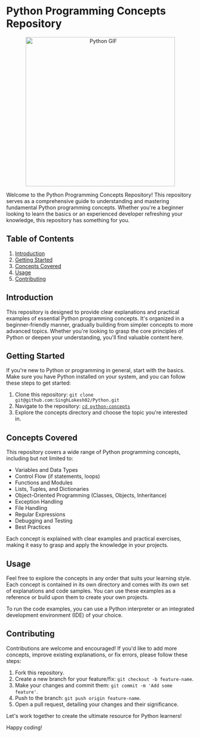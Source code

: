 # Python Programming Concepts Repository

<p align="center">
  <img src="https://media.giphy.com/media/26tn33aiTi1jkl6H6/giphy.gif" alt="Python GIF" width="400" height="400">
</p>

Welcome to the Python Programming Concepts Repository! This repository serves as a comprehensive guide to understanding and mastering fundamental Python programming concepts. Whether you're a beginner looking to learn the basics or an experienced developer refreshing your knowledge, this repository has something for you.

## Table of Contents

1. [Introduction](#introduction)
2. [Getting Started](#getting-started)
3. [Concepts Covered](#concepts-covered)
4. [Usage](#usage)
5. [Contributing](#contributing)

## Introduction

This repository is designed to provide clear explanations and practical examples of essential Python programming concepts. It's organized in a beginner-friendly manner, gradually building from simpler concepts to more advanced topics. Whether you're looking to grasp the core principles of Python or deepen your understanding, you'll find valuable content here.

## Getting Started

If you're new to Python or programming in general, start with the basics. Make sure you have Python installed on your system, and you can follow these steps to get started:

1. Clone this repository: `git clone git@github.com:SinghLokesh02/Python.git`
2. Navigate to the repository: [`cd python-concepts`](https://github.com/SinghLokesh02/Python)
3. Explore the concepts directory and choose the topic you're interested in.

## Concepts Covered

This repository covers a wide range of Python programming concepts, including but not limited to:

- Variables and Data Types
- Control Flow (if statements, loops)
- Functions and Modules
- Lists, Tuples, and Dictionaries
- Object-Oriented Programming (Classes, Objects, Inheritance)
- Exception Handling
- File Handling
- Regular Expressions
- Debugging and Testing
- Best Practices

Each concept is explained with clear examples and practical exercises, making it easy to grasp and apply the knowledge in your projects.

## Usage

Feel free to explore the concepts in any order that suits your learning style. Each concept is contained in its own directory and comes with its own set of explanations and code samples. You can use these examples as a reference or build upon them to create your own projects.

To run the code examples, you can use a Python interpreter or an integrated development environment (IDE) of your choice.

## Contributing

Contributions are welcome and encouraged! If you'd like to add more concepts, improve existing explanations, or fix errors, please follow these steps:

1. Fork this repository.
2. Create a new branch for your feature/fix: `git checkout -b feature-name`.
3. Make your changes and commit them: `git commit -m 'Add some feature'`.
4. Push to the branch: `git push origin feature-name`.
5. Open a pull request, detailing your changes and their significance.

Let's work together to create the ultimate resource for Python learners!

Happy coding!

